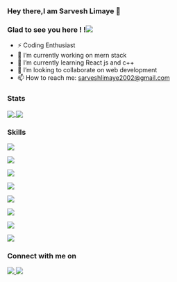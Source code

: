 ### Hey there,I am Sarvesh Limaye 👋
### Glad to see you here !         !![](https://komarev.com/ghpvc/?username=SarveshLimaye&color=DDDDDD)

- ⚡ Coding Enthusiast
- 🔭 I’m currently working on mern stack
- 🌱 I’m currently learning React js and c++
- 👯 I’m looking to collaborate on web development
- 📫 How to reach me: sarveshlimaye2002@gmail.com

### Stats

<a href="https://github.com/SarveshLimaye/github-readme-stats">
  <img align="center" src="https://github-readme-stats.vercel.app/api?username=SarveshLimaye&show_icons=true&theme=radical" />
</a>





<a href="https://github.com/SarveshLimaye/github-readme-stats">
  <img align="center" src="https://github-readme-stats.vercel.app/api/top-langs?username=SarveshLimaye&theme=radical" />
</a>


### Skills
<img align="centre" src="https://img.shields.io/badge/HTML5-E34F26?style=for-the-badge&logo=html5&logoColor=white"></img>

<img align="centre" src="https://img.shields.io/badge/CSS3-1572B6?style=for-the-badge&logo=css3&logoColor=white"></img>

<img align="centre" src="https://img.shields.io/badge/JavaScript-323330?style=for-the-badge&logo=javascript&logoColor=F7DF1E"></img>

<img align="centre" src="https://img.shields.io/badge/Python-3776AB?style=for-the-badge&logo=python&logoColor=white"></img>

<img align="centre" src="https://img.shields.io/badge/C%2B%2B-00599C?style=for-the-badge&logo=c%2B%2B&logoColor=white"></img>

<img align="centre" src="https://img.shields.io/badge/Node.js-43853D?style=for-the-badge&logo=node-dot-js&logoColor=white"></img>

<img align="centre" src="https://img.shields.io/badge/MongoDB-4EA94B?style=for-the-badge&logo=mongodb&logoColor=white"></img>

<img align="centre" src="https://img.shields.io/badge/C%2B%2B-00599C?style=for-the-badge&logo=c%2B%2B&logoColor=white"></img>







### Connect with me on

<a href="https://www.instagram.com/sarvesh0507/">
  <img align="centre" src="https://img.shields.io/badge/Instagram-E4405F?style=for-the-badge&logo=instagram&logoColor=white"></img>
</a>

<a href="https://www.linkedin.com/in/sarvesh-limaye-7a922620b">
<img align="centre" src="https://img.shields.io/badge/LinkedIn-0077B5?style=for-the-badge&logo=linkedin&logoColor=white"></img>





